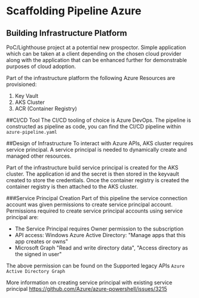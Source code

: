 # Scaffolding Pipeline Azure

## Building Infrastructure Platform
PoC/Lighthouse project at a potential new prospector. Simple application which can be taken at a client depending on the chosen cloud provider along with the application that can be enhanced further for demonstrable purposes of cloud adoption.

Part of the infrastructure platform the following Azure Resources are provisioned:
1) Key Vault
2) AKS Cluster
3) ACR (Container Registry)

##CI/CD Tool
The CI/CD tooling of choice is Azure DevOps. The pipeline is constructed as pipeline as code, you can find the CI/CD pipeline within `azure-pipeline.yaml`

##Design of Infrastructure
To interact with Azure APIs, AKS cluster requires service principal. A service principal is needed to dynamically create and managed other resources.

Part of the infrastructure build service principal is created for the AKS cluster. The application id and the secret is then stored in the keyvault created to store the credentials. Once the container registry is created the container registry is then  attached to the AKS cluster.

###Service Principal Creation
Part of this pipeline the service connection account was given permissions to create service principal account.
Permissions required to create service principal accounts using service principal are:
* The Service Principal requires Owner permission to the subscription 
* API access: Windows Azure Active Directory: "Manage apps that this app creates or owns" 
* Microsoft Graph "Read and write directory data", "Access directory as the signed in user"

The above permission can be found on the Supported legacy APIs `Azure Active Directory Graph`

More information on creating service principal with existing service principal
https://github.com/Azure/azure-powershell/issues/3215